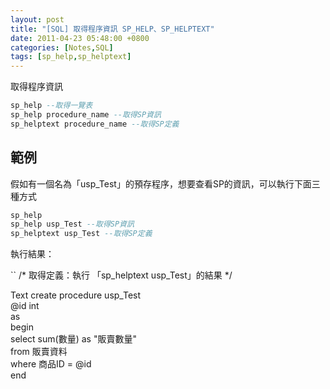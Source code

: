 ```yaml
---
layout: post
title: "[SQL] 取得程序資訊 SP_HELP、SP_HELPTEXT"
date: 2011-04-23 05:48:00 +0800
categories: [Notes,SQL]
tags: [sp_help,sp_helptext]
---
```


取得程序資訊

```sql
sp_help --取得一覽表
sp_help procedure_name --取得SP資訊
sp_helptext procedure_name --取得SP定義
```


## 範例
假如有一個名為「usp_Test」的預存程序，想要查看SP的資訊，可以執行下面三種方式

```sql
sp_help 
sp_help usp_Test --取得SP資訊
sp_helptext usp_Test --取得SP定義
```

執行結果：

``
/* 取得定義：執行 「sp_helptext usp_Test」的結果 */

Text
create procedure usp_Test  
 @id int  
as  
begin  
 select sum(數量) as "販賣數量"  
 from 販賣資料  
 where 商品ID = @id  
end  
```